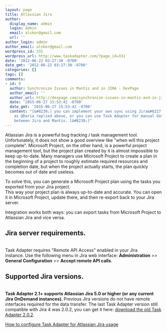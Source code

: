 ```yaml
---
layout: page
title: Atlassian Jira
author:
  display_name: admin
  login: admin
  email: alskor@gmail.com
  url: ''
author_login: admin
author_email: alskor@gmail.com
wordpress_id: 331
wordpress_url: http://www.taskadapter.com/?page_id=331
date: '2012-06-22 03:27:30 -0700'
date_gmt: '2012-06-22 03:27:30 -0700'
categories: []
tags: []
comments:
- id: 9
  author: Synchronize Issues in Mantis and in JIRA - DexPage
  author_email: ''
  author_url: http://dexpage.com/synchronize-issues-in-mantis-and-in-jira/
  date: '2015-06-27 15:53:42 -0700'
  date_gmt: '2015-06-27 15:53:42 -0700'
  content: "[&#8230;] you can implement your own sync using Jira&#8217;s REST API
    as @Daria replied above, or you can use Task Adapter for manual data synchronization
    between Jira and Mantis. [&#8230;]"
---
```

<p>Atlassian Jira is a powerful bug tracking / task management tool. Unfortunately, it does not show a good overview like "when will this project complete". Microsoft Project, on the other hand, is a powerful project management tool, but the project plan created by it is almost impossible to keep up-to-date. Many managers use Microsoft Project to create a plan in the beginning of a project to roughly estimate required resources and completion date, but when the project actually starts, the plan quickly becomes out of date and useless.</p>
<p>To solve this, you can generate a Microsoft Project plan using the tasks you exported from your Jira project.<br />
This way your project plan is always up-to-date and accurate. You can open it in Microsoft Project, update there, and then re-export back to your Jira server.</p>
<p>Integration works both ways: you can export tasks from Microsoft Project to Atlassian Jira and vice versa.</p>
<h2>Jira server requirements.</h2><br />
Task Adapter requires "Remote API Access" enabled in your Jira instance.&nbsp;Use the following menu in Jira web interface: <strong>Administration</strong> >> <strong>General Configuration</strong> >> <strong>Accept remote API calls</strong>.</p>
<h2>Supported Jira versions.</h2><br />
<strong>Task Adapter 2.1+ supports Atlassian Jira 5.0 or higher (or any current Jira OnDemand instances). </strong>Previous&nbsp;Jira versions do not have remote interfaces required for the data transfer. The last Task Adapter version still compatible with Jira 4 was 2.0.2, you can get it here:&nbsp;<a href="http://www.taskadapter.com/releases/taskadapter-2.0.2.zip">download the old Task Adapter 2.0.2</a>.</p>
<p><a href="/user-guide/atlassian-jira">How to configure Task Adapter for Atlassian Jira usage</a></p>
